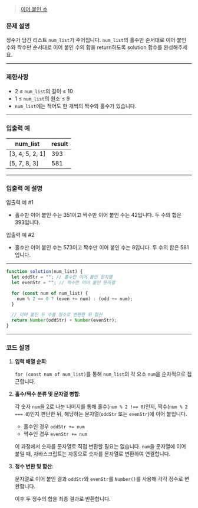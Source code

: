 > [이어 붙인 수](https://school.programmers.co.kr/learn/courses/30/lessons/181928)

### **문제 설명**

정수가 담긴 리스트 `num_list`가 주어집니다. `num_list`의 홀수만 순서대로 이어 붙인 수와 짝수만 순서대로 이어 붙인 수의 합을 return하도록 solution 함수를 완성해주세요.

---

### 제한사항

- 2 ≤ `num_list`의 길이 ≤ 10
- 1 ≤ `num_list`의 원소 ≤ 9
- `num_list`에는 적어도 한 개씩의 짝수와 홀수가 있습니다.

---

### 입출력 예

| num_list        | result |
| --------------- | ------ |
| [3, 4, 5, 2, 1] | 393    |
| [5, 7, 8, 3]    | 581    |

---

### 입출력 예 설명

입출력 예 #1

- 홀수만 이어 붙인 수는 351이고 짝수만 이어 붙인 수는 42입니다. 두 수의 합은 393입니다.

입출력 예 #2

- 홀수만 이어 붙인 수는 573이고 짝수만 이어 붙인 수는 8입니다. 두 수의 합은 581입니다.

---

```jsx
function solution(num_list) {
  let oddStr = ""; // 홀수만 이어 붙인 문자열
  let evenStr = ""; // 짝수만 이어 붙인 문자열

  for (const num of num_list) {
    num % 2 == 0 ? (even += num) : (odd += num);
  }

  // 이어 붙인 두 수를 정수로 변환한 뒤 합산
  return Number(oddStr) + Number(evenStr);
}
```

---

### 코드 설명

1. **입력 배열 순회**:

   `for (const num of num_list)`를 통해 `num_list`의 각 요소 `num`을 순차적으로 접근합니다.

2. **홀수/짝수 분류 및 문자열 병합**:

   각 숫자 `num`을 2로 나눈 나머지를 통해 홀수(`num % 2 !== 0`)인지, 짝수(`num % 2 === 0`)인지 판단한 뒤, 해당하는 문자열(`oddStr` 또는 `evenStr`)에 이어 붙입니다.

   - 홀수인 경우 `oddStr += num`
   - 짝수인 경우 `evenStr += num`

   이 과정에서 숫자를 문자열로 직접 변환할 필요는 없습니다. `num`을 문자열에 이어 붙일 때, 자바스크립트는 자동으로 숫자를 문자열로 변환하여 연결합니다.

3. **정수 변환 및 합산**:

   문자열로 이어 붙인 결과 `oddStr`와 `evenStr`를 `Number()`를 사용해 각각 정수로 변환합니다.

   이후 두 정수의 합을 최종 결과로 반환합니다.
